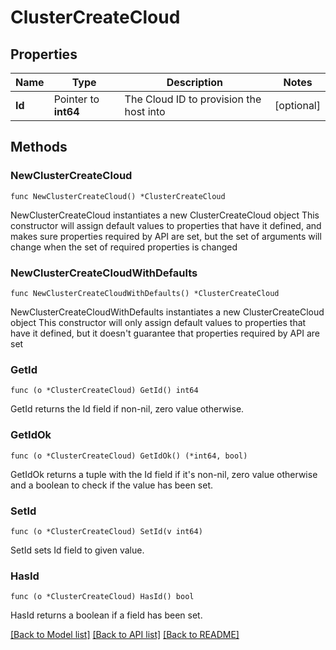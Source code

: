# ClusterCreateCloud

## Properties

Name | Type | Description | Notes
------------ | ------------- | ------------- | -------------
**Id** | Pointer to **int64** | The Cloud ID to provision the host into | [optional] 

## Methods

### NewClusterCreateCloud

`func NewClusterCreateCloud() *ClusterCreateCloud`

NewClusterCreateCloud instantiates a new ClusterCreateCloud object
This constructor will assign default values to properties that have it defined,
and makes sure properties required by API are set, but the set of arguments
will change when the set of required properties is changed

### NewClusterCreateCloudWithDefaults

`func NewClusterCreateCloudWithDefaults() *ClusterCreateCloud`

NewClusterCreateCloudWithDefaults instantiates a new ClusterCreateCloud object
This constructor will only assign default values to properties that have it defined,
but it doesn't guarantee that properties required by API are set

### GetId

`func (o *ClusterCreateCloud) GetId() int64`

GetId returns the Id field if non-nil, zero value otherwise.

### GetIdOk

`func (o *ClusterCreateCloud) GetIdOk() (*int64, bool)`

GetIdOk returns a tuple with the Id field if it's non-nil, zero value otherwise
and a boolean to check if the value has been set.

### SetId

`func (o *ClusterCreateCloud) SetId(v int64)`

SetId sets Id field to given value.

### HasId

`func (o *ClusterCreateCloud) HasId() bool`

HasId returns a boolean if a field has been set.


[[Back to Model list]](../README.md#documentation-for-models) [[Back to API list]](../README.md#documentation-for-api-endpoints) [[Back to README]](../README.md)


